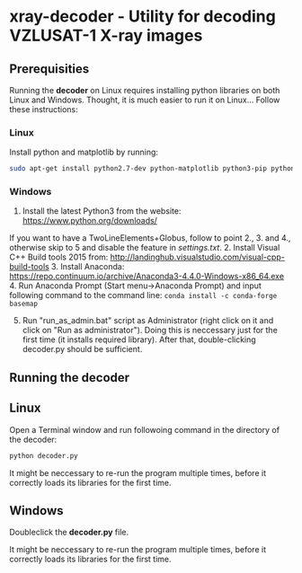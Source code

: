 # xray-decoder - Utility for decoding VZLUSAT-1 X-ray images

## Prerequisities

Running the **decoder** on Linux requires installing python libraries on both Linux and Windows.
Thought, it is much easier to run it on Linux...
Follow these instructions:

### Linux

Install python and matplotlib by running:

```bash
sudo apt-get install python2.7-dev python-matplotlib python3-pip python3-tk python-pmw python-pip python-mpltoolkits.basemap python3-mpltoolkits.basemap python-scipy
```

### Windows

1. Install the latest Python3 from the website: https://www.python.org/downloads/
 
If you want to have a TwoLineElements+Globus, follow to point 2., 3. and 4., otherwise skip to 5 and disable the feature in _settings.txt_.
2. Install Visual C++ Build tools 2015 from: http://landinghub.visualstudio.com/visual-cpp-build-tools
3. Install Anaconda: https://repo.continuum.io/archive/Anaconda3-4.4.0-Windows-x86_64.exe
4. Run Anaconda Prompt (Start menu->Anaconda Prompt) and input following command to the command line: ```conda install -c conda-forge basemap```
 
5. Run "run_as_admin.bat" script as Administrator (right click on it and click on "Run as administrator").
Doing this is neccessary just for the first time (it installs required library).
After that, double-clicking decoder.py should be sufficient.

## Running the decoder

## Linux

Open a Terminal window and run followoing command in the directory of the decoder:

```bash
python decoder.py
```

It might be neccessary to re-run the program multiple times, before it correctly loads its libraries for the first time.

## Windows

Doubleclick the **decoder.py** file.

It might be neccessary to re-run the program multiple times, before it correctly loads its libraries for the first time.

